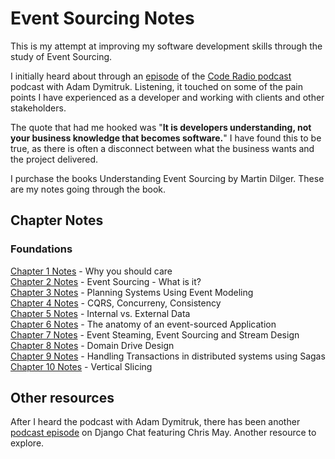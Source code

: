 # Event Sourcing Notes

This is my attempt at improving my software development skills through the study of Event Sourcing.

I initially heard about through an [episode](https://coder.show/616) of the [Code Radio podcast](https://coder.show/) podcast with Adam Dymitruk. Listening, it touched on some of the pain points I have experienced as a developer and working with clients and other stakeholders.

The quote that had me hooked was "__It is developers understanding, not your business knowledge that becomes software.__" I have found this to be true, as there is often a disconnect between what the business wants and the project delivered.

I purchase the books Understanding Event Sourcing by Martin Dilger. These are my notes going through the book.

## Chapter Notes

### Foundations

[Chapter 1 Notes](./Part1/Chapter01.md) - Why you should care  
[Chapter 2 Notes](./Part1/Chapter01.md) - Event Sourcing - What is it?  
[Chapter 3 Notes](./Part1/Chapter03.md) - Planning Systems Using Event Modeling   
[Chapter 4 Notes](./Part1/Chapter04.md) - CQRS, Concurreny, Consistency  
[Chapter 5 Notes](./Part1/Chapter05.md) - Internal vs. External Data   
[Chapter 6 Notes](./Part1/Chapter06.md) - The anatomy of an event-sourced Application   
[Chapter 7 Notes](./Part1/Chapter07.md) - Event Steaming, Event Sourcing and Stream Design   
[Chapter 8 Notes](./Part1/Chapter08.md) - Domain Drive Design   
[Chapter 9 Notes](./Part1/Chapter09.md) - Handling Transactions in distributed systems using Sagas   
[Chapter 10 Notes](./Part1/Chapter10.md) - Vertical Slicing   

## Other resources

After I heard the podcast with Adam Dymitruk, there has been another [podcast episode](https://djangochat.com/episodes/event-sourcing-chris-may) on Django Chat featuring Chris May. Another resource to explore.
